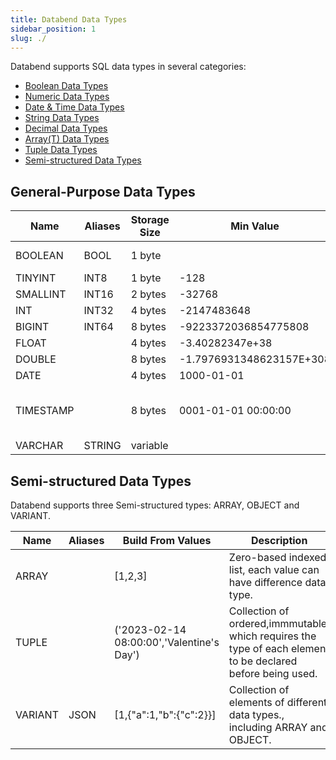 ```yaml
---
title: Databend Data Types
sidebar_position: 1
slug: ./
---
```


Databend supports SQL data types in several categories:
* [Boolean Data Types](00-data-type-logical-types.md)
* [Numeric Data Types](10-data-type-numeric-types.md)
* [Date & Time Data Types](20-data-type-time-date-types.md)
* [String Data Types](30-data-type-string-types.md)
* [Decimal Data Types](43-data-type-decimal-types.md)
* [Array(T) Data Types](40-data-type-array-types.md)
* [Tuple Data Types](41-data-type-tuple-types.md)
* [Semi-structured Data Types](42-data-type-semi-structured-types.md)

## General-Purpose Data Types

| Name      |  Aliases     | Storage Size | Min Value                   | Max Value                      | Description 
|-----------|--------------| -------------| --------------------------- | -------------------------------| -------
| BOOLEAN   |  BOOL        | 1 byte       |                             |                                | Logical boolean (true/false)
| TINYINT   |  INT8        | 1 byte       |  -128                       |  127                           | 
| SMALLINT  |  INT16       | 2 bytes      |  -32768                     |  32767                         |
| INT       |  INT32       | 4 bytes      |  -2147483648                |  2147483647                    |
| BIGINT    |  INT64       | 8 bytes      |  -9223372036854775808       |  9223372036854775807           |
| FLOAT     |              | 4 bytes      |  -3.40282347e+38            | 3.40282347e+38                 |
| DOUBLE    |              | 8 bytes      |  -1.7976931348623157E+308   | 1.7976931348623157E+308        |
| DATE      |              | 4 bytes      |  1000-01-01                 | 9999-12-31                     | YYYY-MM-DD             
| TIMESTAMP |              | 8 bytes      |  0001-01-01 00:00:00        | 9999-12-31 23:59:59.999999 UTC | YYYY-MM-DD hh:mm:ss[.fraction], up to microseconds (6 digits) precision
| VARCHAR   |  STRING      | variable     |                             |                                |


## Semi-structured Data Types

Databend supports three Semi-structured types: ARRAY, OBJECT and VARIANT.

| Name    |    Aliases   | Build From Values       | Description
|---------|--------------|-------------------------|----------------
| ARRAY   |              | [1,2,3]                 | Zero-based indexed list, each value can have difference data type.
| TUPLE   |              | ('2023-02-14 08:00:00','Valentine's Day') | Collection of ordered,immmutable, which requires the type of each element to be declared before being used.
| VARIANT |  JSON        | [1,{"a":1,"b":{"c":2}}] | Collection of elements of different data types., including ARRAY and OBJECT.

